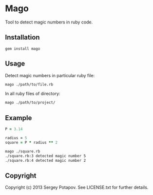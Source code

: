 # Mago

Tool to detect magic numbers in ruby code.


## Installation

```
gem install mago
```


## Usage

Detect magic numbers in particular ruby file:
```sh
mago ./path/to/file.rb
```

In all ruby files of directory:
```sh
mago ./path/to/project/
```

## Example

```ruby
P = 3.14

radius = 5
square = P * radius ** 2
```

```sh
mago ./square.rb
./square.rb:3 detected magic number 5
./square.rb:4 detected magic number 2
```


## Copyright

Copyright (c) 2013 Sergey Potapov. See LICENSE.txt for
further details.

